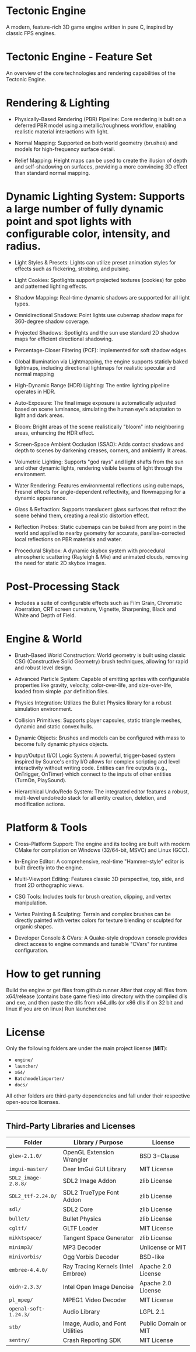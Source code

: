 # Tectonic Engine
A modern, feature-rich 3D game engine written in pure C, inspired by classic FPS engines.

# Tectonic Engine - Feature Set
An overview of the core technologies and rendering capabilities of the Tectonic Engine.

# Rendering & Lighting
- Physically-Based Rendering (PBR) Pipeline: Core rendering is built on a deferred PBR model using a metallic/roughness workflow, enabling realistic material interactions with light.

- Normal Mapping: Supported on both world geometry (brushes) and models for high-frequency surface detail.

- Relief Mapping: Height maps can be used to create the illusion of depth and self-shadowing on surfaces, providing a more convincing 3D effect than standard normal mapping.

# Dynamic Lighting System: Supports a large number of fully dynamic point and spot lights with configurable color, intensity, and radius.
- Light Styles & Presets: Lights can utilize preset animation styles for effects such as flickering, strobing, and pulsing.

- Light Cookies: Spotlights support projected textures (cookies) for gobo and patterned lighting effects.

- Shadow Mapping: Real-time dynamic shadows are supported for all light types.

- Omnidirectional Shadows: Point lights use cubemap shadow maps for 360-degree shadow coverage.

- Projected Shadows: Spotlights and the sun use standard 2D shadow maps for efficient directional shadowing.

- Percentage-Closer Filtering (PCF): Implemented for soft shadow edges.

- Global Illumination via Lightmapping, the engine supports staticly baked lightmaps, including directional lightmaps for realistic specular and normal mapping

- High-Dynamic Range (HDR) Lighting: The entire lighting pipeline operates in HDR.

- Auto-Exposure: The final image exposure is automatically adjusted based on scene luminance, simulating the human eye's adaptation to light and dark areas.

- Bloom: Bright areas of the scene realistically "bloom" into neighboring areas, enhancing the HDR effect.

- Screen-Space Ambient Occlusion (SSAO): Adds contact shadows and depth to scenes by darkening creases, corners, and ambiently lit areas.

- Volumetric Lighting: Supports "god rays" and light shafts from the sun and other dynamic lights, rendering visible beams of light through the environment.

- Water Rendering: Features environmental reflections using cubemaps, Fresnel effects for angle-dependent reflectivity, and flowmapping for a dynamic appearance.

- Glass & Refraction: Supports translucent glass surfaces that refract the scene behind them, creating a realistic distortion effect.

- Reflection Probes: Static cubemaps can be baked from any point in the world and applied to nearby geometry for accurate, parallax-corrected local reflections on PBR materials and water.

- Procedural Skybox: A dynamic skybox system with procedural atmospheric scattering (Rayleigh & Mie) and animated clouds, removing the need for static 2D skybox images.

# Post-Processing Stack
- Includes a suite of configurable effects such as Film Grain, Chromatic Aberration, CRT screen curvature, Vignette, Sharpening, Black and White and Depth of Field.

# Engine & World
- Brush-Based World Construction: World geometry is built using classic CSG (Constructive Solid Geometry) brush techniques, allowing for rapid and robust level design.

- Advanced Particle System: Capable of emitting sprites with configurable properties like gravity, velocity, color-over-life, and size-over-life, loaded from simple .par definition files.

- Physics Integration: Utilizes the Bullet Physics library for a robust simulation environment.

- Collision Primitives: Supports player capsules, static triangle meshes, dynamic and static convex hulls.

- Dynamic Objects: Brushes and models can be configured with mass to become fully dynamic physics objects.

- Input/Output (I/O) Logic System: A powerful, trigger-based system inspired by Source's entity I/O allows for complex scripting and level interactivity without writing code. Entities can fire outputs (e.g., OnTrigger, OnTimer) which connect to the inputs of other entities (TurnOn, PlaySound).

- Hierarchical Undo/Redo System: The integrated editor features a robust, multi-level undo/redo stack for all entity creation, deletion, and modification actions.

# Platform & Tools
- Cross-Platform Support: The engine and its tooling are built with modern CMake for compilation on Windows (32/64-bit, MSVC) and Linux (GCC).

- In-Engine Editor: A comprehensive, real-time "Hammer-style" editor is built directly into the engine.

- Multi-Viewport Editing: Features classic 3D perspective, top, side, and front 2D orthographic views.

- CSG Tools: Includes tools for brush creation, clipping, and vertex manipulation.

- Vertex Painting & Sculpting: Terrain and complex brushes can be directly painted with vertex colors for texture blending or sculpted for organic shapes.

- Developer Console & CVars: A Quake-style dropdown console provides direct access to engine commands and tunable "CVars" for runtime configuration.

# How to get running

Build the engine or get files from github runner
After that copy all files from x64/release (contains base game files) into directory with the compiled dlls and exe, and then paste the dlls from x64_dlls (or x86 dlls if on 32 bit and linux if you are on linux)
Run launcher.exe

# License

Only the following folders are under the main project license (**MIT**):

- `engine/`
- `launcher/`
- `x64/`
- `Batchmodelimporter/`
- `docs/`

All other folders are third-party dependencies and fall under their respective open-source licenses.

---

## Third-Party Libraries and Licenses

| Folder                   | Library / Purpose                          | License                            |
|--------------------------|--------------------------------------------|-------------------------------------|
| `glew-2.1.0/`            | OpenGL Extension Wrangler                  | BSD 3-Clause                        |
| `imgui-master/`          | Dear ImGui GUI Library                     | MIT License                         |
| `SDL2_image-2.8.8/`      | SDL2 Image Addon                           | zlib License                        |
| `SDL2_ttf-2.24.0/`       | SDL2 TrueType Font Addon                   | zlib License                        |
| `sdl/`                   | SDL2 Core                                  | zlib License                        |
| `bullet/`                | Bullet Physics                             | zlib License                        |
| `cgltf/`                 | GLTF Loader                                | MIT License                         |
| `mikktspace/`            | Tangent Space Generator                    | zlib License                        |
| `minimp3/`               | MP3 Decoder                                | Unlicense or MIT                   |
| `minivorbis/`            | Ogg Vorbis Decoder                         | BSD-like                          |
| `embree-4.4.0/`          | Ray Tracing Kernels (Intel Embree)         | Apache 2.0 License                  |
| `oidn-2.3.3/`            | Intel Open Image Denoise                   | Apache 2.0 License                  |
| `pl_mpeg/`               | MPEG1 Video Decoder                        | MIT License                         |
| `openal-soft-1.24.3/`    | Audio Library                              | LGPL 2.1                            |
| `stb/`                   | Image, Audio, and Font Utilities           | Public Domain or MIT               |
| `sentry/`                | Crash Reporting SDK                        | MIT License                         |

